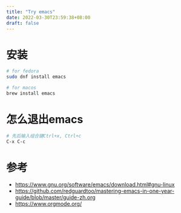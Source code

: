```yaml
---
title: "Try emacs"
date: 2022-03-30T23:59:38+08:00
draft: false
---
```


# 安装
```bash
# for fedora
sudo dnf install emacs

# for macos
brew install emacs
```

# 怎么退出emacs
```bash
# 先后输入组合键Ctrl+x, Ctrl+c
C-x C-c
```

# 参考
* https://www.gnu.org/software/emacs/download.html#gnu-linux
* https://github.com/redguardtoo/mastering-emacs-in-one-year-guide/blob/master/guide-zh.org
* https://www.orgmode.org/
